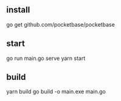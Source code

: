 ## install 
go get github.com/pocketbase/pocketbase


## start
go run main.go serve
yarn start

## build
yarn build
go build -o main.exe main.go